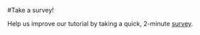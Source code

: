 #Take a survey!

Help us improve our tutorial by taking a quick, 2-minute [survey](https://docs.google.com/forms/d/e/1FAIpQLSdF0B8P0wM-Xpm2UCOaKd4xVbnnuyTIu8y2LvuzNYOeQNDJqQ/viewform?usp=sf_link).
